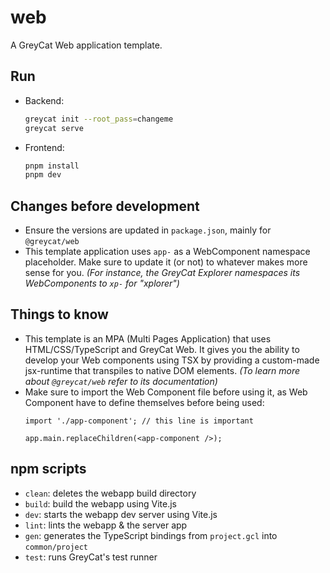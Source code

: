 # web

A GreyCat Web application template.

## Run

- Backend:
  ```bash
  greycat init --root_pass=changeme
  greycat serve
  ```
- Frontend:
  ```bash
  pnpm install
  pnpm dev
  ```

## Changes before development
- Ensure the versions are updated in `package.json`, mainly for `@greycat/web`
- This template application uses `app-` as a WebComponent namespace placeholder.
  Make sure to update it (or not) to whatever makes more sense for you. *(For instance, the GreyCat Explorer namespaces its WebComponents to `xp-` for "xplorer")*

## Things to know
- This template is an MPA (Multi Pages Application) that uses HTML/CSS/TypeScript and GreyCat Web.
  It gives you the ability to develop your Web components using TSX by providing a custom-made jsx-runtime that transpiles to native DOM elements. *(To learn more about `@greycat/web` refer to its documentation)*
- Make sure to import the Web Component file before using it, as Web Component have to define themselves before being used:
  ```tsx
  import './app-component'; // this line is important

  app.main.replaceChildren(<app-component />);
  ```

## npm scripts
- `clean`: deletes the webapp build directory
- `build`: build the webapp using Vite.js
- `dev`: starts the webapp dev server using Vite.js
- `lint`: lints the webapp & the server app
- `gen`: generates the TypeScript bindings from `project.gcl` into `common/project`
- `test`: runs GreyCat's test runner
